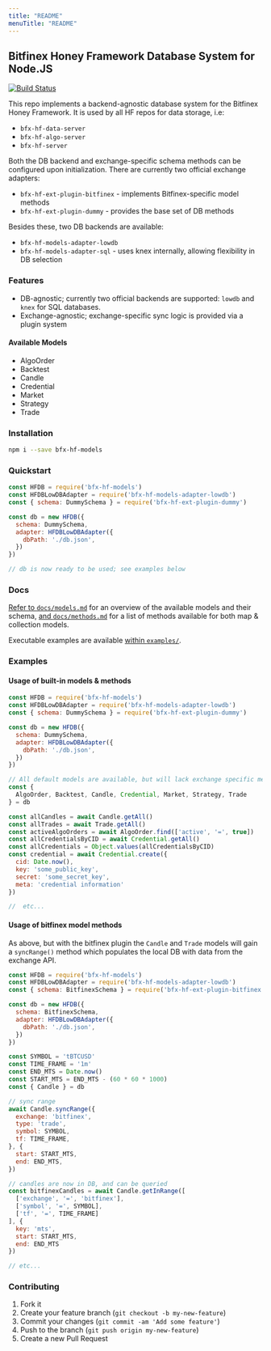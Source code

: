 ```yaml
---
title: "README"
menuTitle: "README"
---
```

## Bitfinex Honey Framework Database System for Node.JS

[![Build Status](https://travis-ci.org/bitfinexcom/bfx-hf-models.svg?branch=master)](https://travis-ci.org/bitfinexcom/bfx-hf-models)

This repo implements a backend-agnostic database system for the Bitfinex Honey Framework. It is used by all HF repos for data storage, i.e:

* `bfx-hf-data-server`
* `bfx-hf-algo-server`
* `bfx-hf-server`

Both the DB backend and exchange-specific schema methods can be configured upon initialization. There are currently two official exchange adapters:

* `bfx-hf-ext-plugin-bitfinex` - implements Bitfinex-specific model methods
* `bfx-hf-ext-plugin-dummy` - provides the base set of DB methods

Besides these, two DB backends are available:

* `bfx-hf-models-adapter-lowdb`
* `bfx-hf-models-adapter-sql` - uses knex internally, allowing flexibility in DB selection

### Features

* DB-agnostic; currently two official backends are supported: `lowdb` and `knex` for SQL databases.
* Exchange-agnostic; exchange-specific sync logic is provided via a plugin system

#### Available Models
* AlgoOrder
* Backtest
* Candle
* Credential
* Market
* Strategy
* Trade

### Installation

```bash
npm i --save bfx-hf-models
```

### Quickstart

```js
const HFDB = require('bfx-hf-models')
const HFDBLowDBAdapter = require('bfx-hf-models-adapter-lowdb')
const { schema: DummySchema } = require('bfx-hf-ext-plugin-dummy')

const db = new HFDB({
  schema: DummySchema,
  adapter: HFDBLowDBAdapter({
    dbPath: './db.json',
  })
})

// db is now ready to be used; see examples below
```

### Docs

[Refer to `docs/models.md`](/docs/models.md) for an overview of the available models and their schema, [and `docs/methods.md`](/docs/methods.md) for a list of methods available for both map & collection models.

Executable examples are available [within `examples/`](/examples).

### Examples
#### Usage of built-in models & methods
```js
const HFDB = require('bfx-hf-models')
const HFDBLowDBAdapter = require('bfx-hf-models-adapter-lowdb')
const { schema: DummySchema } = require('bfx-hf-ext-plugin-dummy')

const db = new HFDB({
  schema: DummySchema,
  adapter: HFDBLowDBAdapter({
    dbPath: './db.json',
  })
})

// All default models are available, but will lack exchange specific methods (i.e Candle.sync_range())
const {
  AlgoOrder, Backtest, Candle, Credential, Market, Strategy, Trade
} = db

const allCandles = await Candle.getAll()
const allTrades = await Trade.getAll()
const activeAlgoOrders = await AlgoOrder.find(['active', '=', true])
const allCredentialsByCID = await Credential.getAll()
const allCredentials = Object.values(allCredentialsByCID)
const credential = await Credential.create({
  cid: Date.now(),
  key: 'some_public_key',
  secret: 'some_secret_key',
  meta: 'credential information'
})

//  etc...
```

#### Usage of bitfinex model methods
As above, but with the bitfinex plugin the `Candle` and `Trade` models will gain a `syncRange()` method which populates the local DB with data from the exchange API.

```js
const HFDB = require('bfx-hf-models')
const HFDBLowDBAdapter = require('bfx-hf-models-adapter-lowdb')
const { schema: BitfinexSchema } = require('bfx-hf-ext-plugin-bitfinex')

const db = new HFDB({
  schema: BitfinexSchema,
  adapter: HFDBLowDBAdapter({
    dbPath: './db.json',
  })
})

const SYMBOL = 'tBTCUSD'
const TIME_FRAME = '1m'
const END_MTS = Date.now()
const START_MTS = END_MTS - (60 * 60 * 1000)
const { Candle } = db

// sync range
await Candle.syncRange({
  exchange: 'bitfinex',
  type: 'trade',
  symbol: SYMBOL,
  tf: TIME_FRAME,
}, {
  start: START_MTS,
  end: END_MTS,
})

// candles are now in DB, and can be queried
const bitfinexCandles = await Candle.getInRange([
  ['exchange', '=', 'bitfinex'],
  ['symbol', '=', SYMBOL],
  ['tf', '=', TIME_FRAME]
], {
  key: 'mts',
  start: START_MTS,
  end: END_MTS
})

// etc...
```

### Contributing

1. Fork it
2. Create your feature branch (`git checkout -b my-new-feature`)
3. Commit your changes (`git commit -am 'Add some feature'`)
4. Push to the branch (`git push origin my-new-feature`)
5. Create a new Pull Request